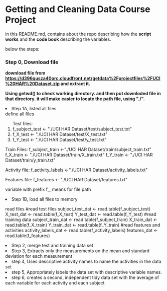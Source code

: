 # Getting and Cleaning Data Course Project

in this README.md, contains about the repo describing how the **script works** and the **code book** describing the variables.

below the steps:

### Step 0, Download file
<b>download file from https://d396qusza40orc.cloudfront.net/getdata%2Fprojectfiles%2FUCI%20HAR%20Dataset.zip and extract it. 

Using __getwd()__ to check working directory. and then put downloded file in that directory. 
it will make easier to locate the path file, using "./". </b>

<li>Step 1A, listed all files</li>
define all files 

<ol>Test files:
<li>f_subject_test <- "./UCI HAR Dataset/test/subject_test.txt"  </li>
<li>f_X_test <- "./UCI HAR Dataset/test/X_test.txt" </li>
<li>f_Y_test <- "./UCI HAR Dataset/test/y_test.txt" </li>
</ol>
Train Files:
  f_subject_train <-"./UCI HAR Dataset/train/subject_train.txt"
  f_X_train <- "./UCI HAR Dataset/train/X_train.txt"
  f_Y_train <- "./UCI HAR Dataset/train/y_train.txt"

Activity file:
f_activity_labels <-"./UCI HAR Dataset/activity_labels.txt"

Features file:
f_features <- "./UCI HAR Dataset/features.txt"

variable with prefix f_, means for file path

<li>Step 1B,  load all files to memory</li>
  
  read files
  #read test files
    subject_test_dat <- read.table(f_subject_test)
    X_test_dat <- read.table(f_X_test)
    Y_test_dat <- read.table(f_Y_test)
  #read training data
    subject_train_dat <- read.table(f_subject_train)
    X_train_dat <- read.table(f_X_train)
    Y_train_dat <- read.table(f_Y_train)
  #read features and activities
    activity_labels_dat <- read.table(f_activity_labels)
    features_dat <- read.table(f_features)
  
  
<li>Step 2, merge test and training data set</li>


<li>Step 3, Extracts only the measurements on the mean and standard deviation for each measurement</li>
<li>step 4, Uses descriptive activity names to name the activities in the data set</li>
<li>step 5, Appropriately labels the data set with descriptive variable names. </li>
<li>step 6, creates a second, independent tidy data set with the average of each variable for each activity and each subject</li>
</ol>
